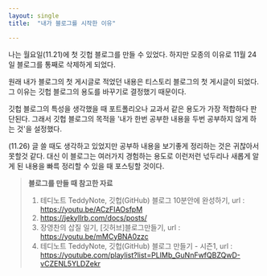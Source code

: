 ```yaml
---
layout: single
title:  "내가 블로그를 시작한 이유"

---
```


나는 월요일(11.21)에 첫 깃헙 블로그를 만들 수 있었다. 하지만 모종의 이유로 11월 24일 블로그를 통째로 삭제하게 되었다.

원래 내가 블로그의 첫 게시글로 적었던 내용은 티스토리 블로그의 첫 게시글이 되었다.
그 이유는 깃헙 블로그의 용도를 바꾸기로 결정했기 때문이다.

깃헙 블로그의 특성을 생각했을 때 포트폴리오나 교과서 같은 용도가 가장 적합하다 판단된다. 그래서 깃헙 블로그의 목적을 '내가 한번 공부한 내용을 두번 공부하지 않게 하는 것'을 설정했다.

(11.26) 글 쓸 때도 생각하고 있었지만 공부하 내용을 보기좋게 정리하는 것은 귀찮아서 못할것 같다. 대신 이 블로그는 여러가지 경험하는 용도로 이런저런 넋두리나 새롭게 알게 된 내용을 빠륵 정리할 수 있을 때 포스팅할 것이다.



> **블로그를 만들 때 참고한 자료**
>
> 1. 테디노트 TeddyNote, 깃헙(GitHub) 블로그 10분안에 완성하기, url : https://youtu.be/ACzFIAOsfpM
> 2. https://jekyllrb.com/docs/posts/
> 3. 장영찬의 삽질 일기, [깃허브]블로그만들기, url : https://youtu.be/mMCyBNA0zzc
> 4. 테디노트 TeddyNote, 깃헙(GitHub) 블로그 만들기 - 시즌1, url : https://youtube.com/playlist?list=PLIMb_GuNnFwfQBZQwD-vCZENL5YLDZekr

